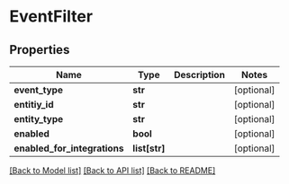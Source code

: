 # EventFilter

## Properties
Name | Type | Description | Notes
------------ | ------------- | ------------- | -------------
**event_type** | **str** |  | [optional] 
**entitiy_id** | **str** |  | [optional] 
**entity_type** | **str** |  | [optional] 
**enabled** | **bool** |  | [optional] 
**enabled_for_integrations** | **list[str]** |  | [optional] 

[[Back to Model list]](../README.md#documentation-for-models) [[Back to API list]](../README.md#documentation-for-api-endpoints) [[Back to README]](../README.md)

